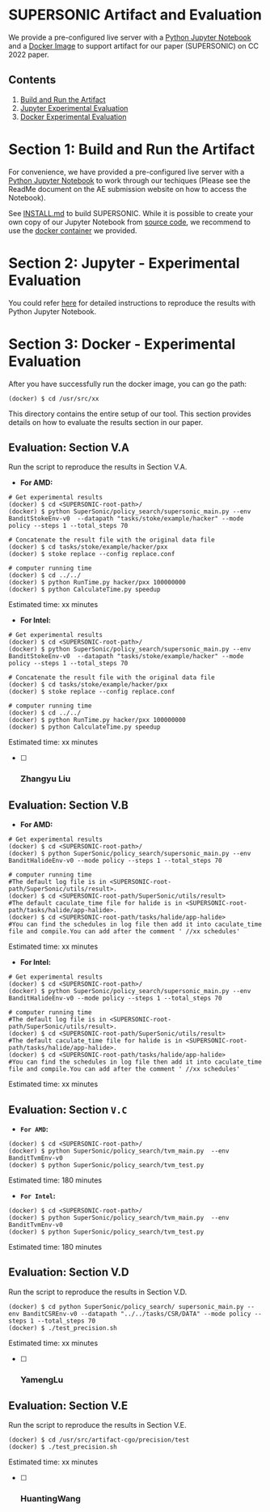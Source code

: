 # SUPERSONIC Artifact and Evaluation

We provide a pre-configured live server with a [Python Jupyter Notebook]() and a [Docker Image](https://github.com/NWU-NISL-Optimization/SuperSonic/blob/AE/INSTALL.md#dockerfix) to support artifact for our paper (SUPERSONIC) on CC 2022 paper.

## Contents

1. [Build and Run the Artifact](https://github.com/NWU-NISL-Optimization/SuperSonic/blob/AE/artifact_evaluation/README.md#section-1-build-and-run-the-artifact)
2. [Jupyter Experimental Evaluation](https://github.com/NWU-NISL-Optimization/SuperSonic/blob/AE/artifact_evaluation/README.md#section-2-jupyter---experimental-evaluation)
3. [Docker Experimental Evaluation](https://github.com/NWU-NISL-Optimization/SuperSonic/blob/AE/artifact_evaluation/README.md#section-3-docker---experimental-evaluation)

# Section 1: Build and Run the Artifact

For convenience, we have provided a pre-configured live server with a [Python Jupyter Notebook]() to work through our techiques (Please see the ReadMe document on the AE submission website on how to access the Notebook).

See [INSTALL.md](https://github.com/NWU-NISL-Optimization/SuperSonic/blob/AE/INSTALL.md) to build SUPERSONIC. While it is possible to create your own copy of our Jupyter Notebook from [source code](https://github.com/NWU-NISL-Optimization/SuperSonic/blob/AE/INSTALL.md#building-from-source-fix), we recommend to use the [docker container](https://github.com/NWU-NISL-Optimization/SuperSonic/blob/AE/INSTALL.md#dockerfix) we provided.

# Section 2: Jupyter - Experimental Evaluation

You could refer [here]() for detailed instructions to reproduce the results with Python Jupyter Notebook.

# Section 3: Docker - Experimental Evaluation

After you have successfully run the docker image, you can go the path:

```
(docker) $ cd /usr/src/xx
```

This directory contains the entire setup of our tool. This section provides details on how to evaluate the results section in our paper.

## Evaluation: Section V.A

Run the script to reproduce the results in Section V.A.

- **For AMD:**

```shell
# Get experimental results
(docker) $ cd <SUPERSONIC-root-path>/
(docker) $ python SuperSonic/policy_search/supersonic_main.py --env BanditStokeEnv-v0  --datapath "tasks/stoke/example/hacker" --mode policy --steps 1 --total_steps 70

# Concatenate the result file with the original data file
(docker) $ cd tasks/stoke/example/hacker/pxx
(docker) $ stoke replace --config replace.conf

# computer running time
(docker) $ cd ../../
(docker) $ python RunTime.py hacker/pxx 100000000
(docker) $ python CalculateTime.py speedup
```

Estimated time: xx minutes

- **For Intel:**

```shell
# Get experimental results
(docker) $ cd <SUPERSONIC-root-path>/
(docker) $ python SuperSonic/policy_search/supersonic_main.py --env BanditStokeEnv-v0  --datapath "tasks/stoke/example/hacker" --mode policy --steps 1 --total_steps 70

# Concatenate the result file with the original data file
(docker) $ cd tasks/stoke/example/hacker/pxx
(docker) $ stoke replace --config replace.conf

# computer running time
(docker) $ cd ../../
(docker) $ python RunTime.py hacker/pxx 100000000
(docker) $ python CalculateTime.py speedup
```

Estimated time: xx minutes

- [ ] ### Zhangyu Liu

## Evaluation: Section V.B

- **For AMD:**

```shell
# Get experimental results
(docker) $ cd <SUPERSONIC-root-path>/
(docker) $ python SuperSonic/policy_search/supersonic_main.py --env BanditHalideEnv-v0 --mode policy --steps 1 --total_steps 70

# computer running time
#The default log file is in <SUPERSONIC-root-path/SuperSonic/utils/result>.
(docker) $ cd <SUPERSONIC-root-path/SuperSonic/utils/result>
#The default caculate_time file for halide is in <SUPERSONIC-root-path/tasks/halide/app-halide>.
(docker) $ cd <SUPERSONIC-root-path/tasks/halide/app-halide>
#You can find the schedules in log file then add it into caculate_time file and compile.You can add after the comment ' //xx schedules'
```

Estimated time: xx minutes

- **For Intel:**

```shell
# Get experimental results
(docker) $ cd <SUPERSONIC-root-path>/
(docker) $ python SuperSonic/policy_search/supersonic_main.py --env BanditHalideEnv-v0 --mode policy --steps 1 --total_steps 70

# computer running time
#The default log file is in <SUPERSONIC-root-path/SuperSonic/utils/result>.
(docker) $ cd <SUPERSONIC-root-path/SuperSonic/utils/result>
#The default caculate_time file for halide is in <SUPERSONIC-root-path/tasks/halide/app-halide>.
(docker) $ cd <SUPERSONIC-root-path/tasks/halide/app-halide>
#You can find the schedules in log file then add it into caculate_time file and compile.You can add after the comment ' //xx schedules'
```

Estimated time: xx minutes

## Evaluation: Section `V.C`

- **`For AMD`:**

```shell
(docker) $ cd <SUPERSONIC-root-path>/
(docker) $ python SuperSonic/policy_search/tvm_main.py  --env BanditTvmEnv-v0
(docker) $ python SuperSonic/policy_search/tvm_test.py
```

Estimated time: 180 minutes

- **`For Intel`:**

```shell
(docker) $ cd <SUPERSONIC-root-path>/
(docker) $ python SuperSonic/policy_search/tvm_main.py  --env BanditTvmEnv-v0
(docker) $ python SuperSonic/policy_search/tvm_test.py
```

Estimated time: 180 minutes


## Evaluation: Section V.D

Run the script to reproduce the results in Section V.D.

```
(docker) $ cd python SuperSonic/policy_search/ supersonic_main.py --env BanditCSREnv-v0 --datapath "../../tasks/CSR/DATA" --mode policy --steps 1 --total_steps 70
(docker) $ ./test_precision.sh
```

Estimated time: xx minutes

- [ ] ### **YamengLu**

## Evaluation: Section V.E

Run the script to reproduce the results in Section V.E.

```
(docker) $ cd /usr/src/artifact-cgo/precision/test
(docker) $ ./test_precision.sh
```

Estimated time: xx minutes

- [ ] ### **HuantingWang**
